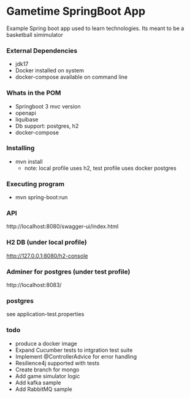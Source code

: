 # Gametime SpringBoot App
Example Spring boot app used to learn technologies.
Its meant to be a basketball simimulator

### External Dependencies
* jdk17
* Docker installed on system
* docker-compose available on command line

### Whats in the POM
* Springboot 3 mvc version
* openapi
* liquibase
* Db support: postgres, h2
* docker-compose

### Installing
* mvn install
  * note: local profile uses h2, test profile uses docker postgres

### Executing program
* mvn spring-boot:run

### API
http://localhost:8080/swagger-ui/index.html

### H2 DB (under local profile)
http://127.0.0.1:8080/h2-console

### Adminer for postgres (under test profile)
http://localhost:8083/

### postgres
see application-test.properties



### todo
* produce a docker image
* Expand Cucumber tests to intgration test suite
* Implement @ControllerAdvice for error handling
* Resilience4j supported with tests
* Create branch for mongo
* Add game simulator logic
* Add kafka sample
* Add RabbitMQ sample




